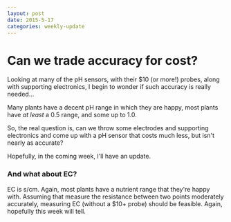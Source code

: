 ```yaml
---
layout: post
date: 2015-5-17
categories: weekly-update
---
```


# Can we trade accuracy for cost?

Looking at many of the pH sensors, with their $10 (or more!) probes, along with
supporting electronics, I begin to wonder if such accuracy is really needed...

Many plants have a decent pH range in which they are happy, most plants have _at least_
a 0.5 range, and some up to 1.0.

So, the real question is, can we throw some electrodes and supporting electronics and
come up with a pH sensor that costs much less, but isn't nearly as accurate?

Hopefully, in the coming week, I'll have an update.

### And what about EC?

EC is s/cm. Again, most plants have a nutrient range that they're happy with.
Assuming that measure the resistance between two points moderately accurately,
measuring EC (without a $10+ probe) should be feasible. Again, hopefully this
week will tell.
